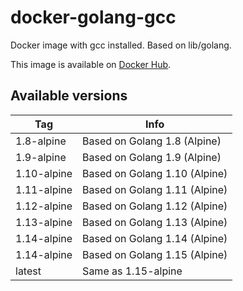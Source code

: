 # docker-golang-gcc

Docker image with gcc installed. Based on lib/golang.

This image is available on [Docker Hub](https://hub.docker.com/r/tetafro/golang-gcc/).

## Available versions

| Tag         | Info
| ----------- | ----
| 1.8-alpine  | Based on Golang 1.8 (Alpine)
| 1.9-alpine  | Based on Golang 1.9 (Alpine)
| 1.10-alpine | Based on Golang 1.10 (Alpine)
| 1.11-alpine | Based on Golang 1.11 (Alpine)
| 1.12-alpine | Based on Golang 1.12 (Alpine)
| 1.13-alpine | Based on Golang 1.13 (Alpine)
| 1.14-alpine | Based on Golang 1.14 (Alpine)
| 1.14-alpine | Based on Golang 1.15 (Alpine)
| latest      | Same as 1.15-alpine
